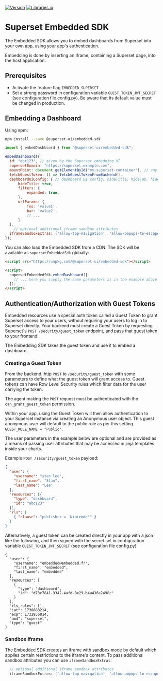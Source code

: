 <!--
Licensed to the Apache Software Foundation (ASF) under one
or more contributor license agreements.  See the NOTICE file
distributed with this work for additional information
regarding copyright ownership.  The ASF licenses this file
to you under the Apache License, Version 2.0 (the
"License"); you may not use this file except in compliance
with the License.  You may obtain a copy of the License at

  http://www.apache.org/licenses/LICENSE-2.0

Unless required by applicable law or agreed to in writing,
software distributed under the License is distributed on an
"AS IS" BASIS, WITHOUT WARRANTIES OR CONDITIONS OF ANY
KIND, either express or implied.  See the License for the
specific language governing permissions and limitations
under the License.
-->

[![Version](https://img.shields.io/npm/v/%40superset-ui%2Fembedded-sdk?style=flat)](https://www.npmjs.com/package/@superset-ui/embedded-sdk)
[![Libraries.io](https://img.shields.io/librariesio/release/npm/%40superset-ui%2Fembedded-sdk?style=flat)](https://libraries.io/npm/@superset-ui%2Fembedded-sdk)

# Superset Embedded SDK

The Embedded SDK allows you to embed dashboards from Superset into your own app,
using your app's authentication.

Embedding is done by inserting an iframe, containing a Superset page, into the host application.

## Prerequisites

* Activate the feature flag `EMBEDDED_SUPERSET`
* Set a strong password in configuration variable `GUEST_TOKEN_JWT_SECRET` (see configuration file config.py). Be aware that its default value must be changed in production.

## Embedding a Dashboard

Using npm:

```sh
npm install --save @superset-ui/embedded-sdk
```

```js
import { embedDashboard } from "@superset-ui/embedded-sdk";

embedDashboard({
  id: "abc123", // given by the Superset embedding UI
  supersetDomain: "https://superset.example.com",
  mountPoint: document.getElementById("my-superset-container"), // any html element that can contain an iframe
  fetchGuestToken: () => fetchGuestTokenFromBackend(),
  dashboardUiConfig: { // dashboard UI config: hideTitle, hideTab, hideChartControls, filters.visible, filters.expanded (optional), urlParams (optional)
      hideTitle: true,
      filters: {
          expanded: true,
      },
      urlParams: {
          foo: 'value1',
          bar: 'value2',
          // ...
      }
  },
    // optional additional iframe sandbox attributes
  iframeSandboxExtras: ['allow-top-navigation', 'allow-popups-to-escape-sandbox']
});
```

You can also load the Embedded SDK from a CDN. The SDK will be available as `supersetEmbeddedSdk` globally:

```html
<script src="https://unpkg.com/@superset-ui/embedded-sdk"></script>

<script>
  supersetEmbeddedSdk.embedDashboard({
    // ... here you supply the same parameters as in the example above
  });
</script>
```

## Authentication/Authorization with Guest Tokens

Embedded resources use a special auth token called a Guest Token to grant Superset access to your users,
without requiring your users to log in to Superset directly. Your backend must create a Guest Token
by requesting Superset's `POST /security/guest_token` endpoint, and pass that guest token to your frontend.

The Embedding SDK takes the guest token and use it to embed a dashboard.

### Creating a Guest Token

From the backend, http `POST` to `/security/guest_token` with some parameters to define what the guest token will grant access to.
Guest tokens can have Row Level Security rules which filter data for the user carrying the token.

The agent making the `POST` request must be authenticated with the `can_grant_guest_token` permission.

Within your app, using the Guest Token will then allow authentication to your Superset instance via creating an Anonymous user object.  This guest anonymous user will default to the public role as per this setting `GUEST_ROLE_NAME = "Public"`.

The user parameters in the example below are optional and are provided as a means of passing user attributes that may be accessed in jinja templates inside your charts.

Example `POST /security/guest_token` payload:

```json
{
  "user": {
    "username": "stan_lee",
    "first_name": "Stan",
    "last_name": "Lee"
  },
  "resources": [{
    "type": "dashboard",
    "id": "abc123"
  }],
  "rls": [
    { "clause": "publisher = 'Nintendo'" }
  ]
}
```

Alternatively, a guest token can be created directly in your app with a json like the following, and then signed 
with the secret set in configuration variable `GUEST_TOKEN_JWT_SECRET` (see configuration file config.py)
```
{
  "user": {
    "username": "embedded@embedded.fr",
    "first_name": "embedded",
    "last_name": "embedded"
  },
  "resources": [
    {
      "type": "dashboard",
      "id": "d73e7841-9342-4afd-8e29-b4a416a2498c"
    }
  ],
  "rls_rules": [],
  "iat": 1730883214,
  "exp": 1732956814,
  "aud": "superset",
  "type": "guest"
}
```

### Sandbox iframe

The Embedded SDK creates an iframe with [sandbox](https://developer.mozilla.org/es/docs/Web/HTML/Element/iframe#sandbox) mode by default
which applies certain restrictions to the iframe's content.
To pass additional sandbox attributes you can use `iframeSandboxExtras`:
```js
  // optional additional iframe sandbox attributes
  iframeSandboxExtras: ['allow-top-navigation', 'allow-popups-to-escape-sandbox']
```
